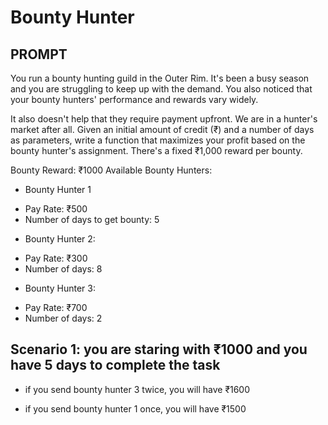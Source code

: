 # Bounty Hunter



## PROMPT 

You run a bounty hunting guild in the Outer Rim. It's been a busy season and you are struggling to keep up with the demand. You also noticed that your bounty hunters' performance and rewards vary widely.

It also doesn't help that they require payment upfront. We are in a hunter's market after all.
Given an initial amount of credit (₹) and a number of days as parameters, write a function that maximizes your profit based on the bounty hunter's assignment. There's a fixed ₹1,000 reward per bounty.

Bounty Reward: ₹1000
Available Bounty Hunters:

* Bounty Hunter 1

 - Pay Rate: ₹500
 - Number of days to get bounty: 5


* Bounty Hunter 2:

 - Pay Rate: ₹300
 - Number of days: 8


* Bounty Hunter 3:

 - Pay Rate: ₹700
 - Number of days: 2

 
## Scenario 1: you are staring with ₹1000 and you have 5 days to complete the task

* if you send bounty hunter 3 twice, you will have ₹1600

* if you send bounty hunter 1 once, you will have ₹1500

 
